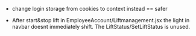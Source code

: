 * change login storage from cookies to context instead == safer

* After start&stop lift in EmployeeAccount/Liftmanagement.jsx the light in navbar doesnt immediately shift. The LiftStatus/SetLiftStatus is unused.